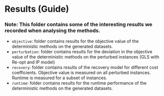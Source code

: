 # Results (Guide)
### Note: This folder contains some of the interesting results we recorded when analysing the methods. 

- `objective`: folder contains results for the objective value of the deterministic methods on the generated datasets.
- `perturbation`: folder contains results for the deviation in the objective value of the deterministic methods on the perturbed instances (GLS with Re-opt and IP model)
- `recovery`: folder contains results of the recovery model for different cost coefficients. Objective value is measured on all perturbed instances. Runtime is measured for a subset of instances.
- `runtime`: folder contains results for the runtime performance of the deterministic methods on the generated datasets.